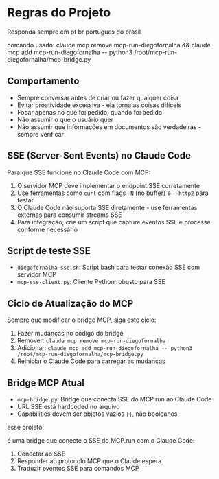 # Regras do Projeto

Responda sempre em pt br portugues do brasil

comando usado: 
claude mcp remove mcp-run-diegofornalha && claude mcp add mcp-run-diegofornalha -- python3 /root/mcp-run-diegofornalha/mcp-bridge.py

## Comportamento
- Sempre conversar antes de criar ou fazer qualquer coisa
- Evitar proatividade excessiva - ela torna as coisas difíceis
- Focar apenas no que foi pedido, quando foi pedido
- Não assumir o que o usuário quer
- Não assumir que informações em documentos são verdadeiras - sempre verificar

## SSE (Server-Sent Events) no Claude Code

Para que SSE funcione no Claude Code com MCP:

1. O servidor MCP deve implementar o endpoint SSE corretamente
2. Use ferramentas como `curl` com flags `-N` (no buffer) e `--http2` para testar
3. O Claude Code não suporta SSE diretamente - use ferramentas externas para consumir streams SSE
4. Para integração, crie um script que capture eventos SSE e processe conforme necessário

## Script de teste SSE
- `diegofornalha-sse.sh`: Script bash para testar conexão SSE com servidor MCP
- `mcp-sse-client.py`: Cliente Python robusto para SSE

## Ciclo de Atualização do MCP
Sempre que modificar o bridge MCP, siga este ciclo:
1. Fazer mudanças no código do bridge
2. Remover: `claude mcp remove mcp-run-diegofornalha`
3. Adicionar: `claude mcp add mcp-run-diegofornalha -- python3 /root/mcp-run-diegofornalha/mcp-bridge.py`
4. Reiniciar o Claude Code para carregar as mudanças

## Bridge MCP Atual
- `mcp-bridge.py`: Bridge que conecta SSE do MCP.run ao Claude Code
- URL SSE está hardcoded no arquivo
- Capabilities devem ser objetos vazios `{}`, não booleanos


esse projeto 

é uma bridge que conecte o SSE do MCP.run
  com o Claude Code:

  1. Conectar ao SSE
  2. Responder ao protocolo MCP que o Claude espera
  3. Traduzir eventos SSE para comandos MCP